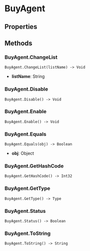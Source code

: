 # BuyAgent    

## Properties  
 
## Methods  
### BuyAgent.ChangeList
```
BuyAgent.ChangeList(listName) -> Void
```
- **listName**: String
### BuyAgent.Disable
```
BuyAgent.Disable() -> Void
```
### BuyAgent.Enable
```
BuyAgent.Enable() -> Void
```
### BuyAgent.Equals
```
BuyAgent.Equals(obj) -> Boolean
```
- **obj**: Object
### BuyAgent.GetHashCode
```
BuyAgent.GetHashCode() -> Int32
```
### BuyAgent.GetType
```
BuyAgent.GetType() -> Type
```
### BuyAgent.Status
```
BuyAgent.Status() -> Boolean
```
### BuyAgent.ToString
```
BuyAgent.ToString() -> String
```